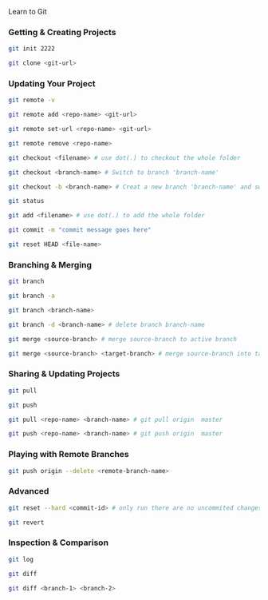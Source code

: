 Learn to Git

### Getting & Creating Projects
```bash
git init 2222

git clone <git-url>
```

### Updating Your Project
```bash
git remote -v

git remote add <repo-name> <git-url>

git remote set-url <repo-name> <git-url>

git remote remove <repo-name>

git checkout <filename> # use dot(.) to checkout the whole folder

git checkout <branch-name> # Switch to branch 'branch-name'

git checkout -b <branch-name> # Creat a new branch 'branch-name' and switch to it

git status

git add <filename> # use dot(.) to add the whole folder

git commit -m "commit message goes here"

git reset HEAD <file-name>
```

### Branching & Merging
```bash
git branch

git branch -a

git branch <branch-name>

git branch -d <branch-name> # delete branch branch-name

git merge <source-branch> # merge source-branch to active branch

git merge <source-branch> <target-branch> # merge source-branch into target-branch
```

### Sharing & Updating Projects
```bash
git pull

git push

git pull <repo-name> <branch-name> # git pull origin  master

git push <repo-name> <branch-name> # git push origin  master
```

### Playing with Remote Branches
```bash
git push origin --delete <remote-branch-name> 
```

### Advanced
```bash
git reset --hard <commit-id> # only run there are no uncommited changes

git revert 
```

### Inspection & Comparison
```bash
git log

git diff

git diff <branch-1> <branch-2>
```

